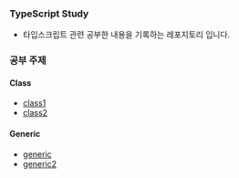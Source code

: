 ### TypeScript Study

- 타입스크립트 관련 공부한 내용을 기록하는 레포지토리 입니다.

### 공부 주제

#### Class

- [class1](src/Class/class.ts)
- [class2](src/Class/class2.ts)

#### Generic

- [generic](src/Generic/generic.ts)
- [generic2](src/Generic/generic2.ts)

